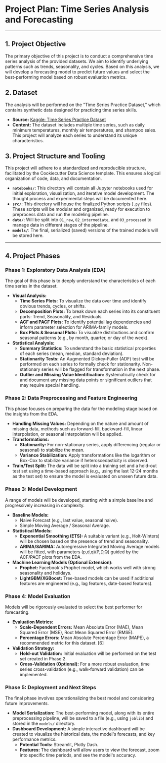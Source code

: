 # Project Plan: Time Series Analysis and Forecasting

---

## 1. Project Objective

The primary objective of this project is to conduct a comprehensive time series analysis of the provided datasets. We aim to identify underlying patterns such as trends, seasonality, and cycles. Based on this analysis, we will develop a forecasting model to predict future values and select the best-performing model based on robust evaluation metrics.

## 2. Dataset

The analysis will be performed on the "Time Series Practice Dataset," which contains synthetic data designed for practicing time series skills. 

*   **Source:** [Kaggle: Time Series Practice Dataset](http://kaggle.com/datasets/samuelcortinhas/time-series-practice-dataset)
*   **Content:** The dataset includes multiple time series, such as daily minimum temperatures, monthly air temperatures, and shampoo sales. This project will analyze each series to understand its unique characteristics.

## 3. Project Structure and Tooling

This project will adhere to a standardized and reproducible structure, facilitated by the Cookiecutter Data Science template. This ensures a logical organization of code, data, and documentation. 

*   **`notebooks/`**: This directory will contain all Jupyter notebooks used for initial exploration, visualization, and iterative model development. The thought process and experimental steps will be documented here.
*   **`src/`**: This directory will house the finalized Python scripts (`.py` files). These scripts will be modular and organized, ready for execution to preprocess data and run the modeling pipeline.
*   **`data/`**: Will be split into `01_raw`, `02_intermediate`, and `03_processed` to manage data in different stages of the pipeline.
*   **`models/`**: The final, serialized (saved) versions of the trained models will be stored here.

---

## 4. Project Phases

### Phase 1: Exploratory Data Analysis (EDA)

The goal of this phase is to deeply understand the characteristics of each time series in the dataset.

*   **Visual Analysis:**
    *   **Time Series Plots:** To visualize the data over time and identify obvious trends, cycles, or shifts.
    *   **Decomposition Plots:** To break down each series into its constituent parts: Trend, Seasonality, and Residuals.
    *   **ACF and PACF Plots:** To identify potential lag dependencies and inform parameter selection for ARIMA-family models.
    *   **Box Plots & Seasonal Plots:** To visualize distributions and confirm seasonal patterns (e.g., by month, quarter, or day of the week).
*   **Statistical Analysis:**
    *   **Summary Statistics:** To understand the basic statistical properties of each series (mean, median, standard deviation).
    *   **Stationarity Tests:** An Augmented Dickey-Fuller (ADF) test will be performed on each series to formally check for stationarity. Non-stationary series will be flagged for transformation in the next phase.
    *   **Outlier and Missing Value Identification:** Systematically check for and document any missing data points or significant outliers that may require special handling.

### Phase 2: Data Preprocessing and Feature Engineering

This phase focuses on preparing the data for the modeling stage based on the insights from the EDA.

*   **Handling Missing Values:** Depending on the nature and amount of missing data, methods such as forward-fill, backward-fill, linear interpolation, or seasonal interpolation will be applied.
*   **Transformations:**
    *   **Stationarity:** For non-stationary series, apply differencing (regular or seasonal) to stabilize the mean.
    *   **Variance Stabilization:** Apply transformations like the logarithm or Box-Cox to stabilize variance if heteroscedasticity is observed.
*   **Train/Test Split:** The data will be split into a training set and a hold-out test set using a time-based approach (e.g., using the last 12-24 months as the test set) to ensure the model is evaluated on unseen future data.

### Phase 3: Model Development

A range of models will be developed, starting with a simple baseline and progressively increasing in complexity.

*   **Baseline Models:**
    *   Naive Forecast (e.g., last value, seasonal naive).
    *   Simple Moving Average / Seasonal Average.
*   **Statistical Models:**
    *   **Exponential Smoothing (ETS):** A suitable variant (e.g., Holt-Winters) will be chosen based on the presence of trend and seasonality.
    *   **ARIMA/SARIMA:** Autoregressive Integrated Moving Average models will be fitted, with parameters (p,d,q)(P,D,Q) guided by the ACF/PACF plots from the EDA.
*   **Machine Learning Models (Optional Extension):**
    *   **Prophet:** Facebook's Prophet model, which works well with strong seasonality and holidays.
    *   **LightGBM/XGBoost:** Tree-based models can be used if additional features are engineered (e.g., lag features, date-based features).

### Phase 4: Model Evaluation

Models will be rigorously evaluated to select the best performer for forecasting.

*   **Evaluation Metrics:**
    *   **Scale-Dependent Errors:** Mean Absolute Error (MAE), Mean Squared Error (MSE), Root Mean Squared Error (RMSE).
    *   **Percentage Errors:** Mean Absolute Percentage Error (MAPE), a recommended metric for this dataset. [6]
*   **Validation Strategy:**
    *   **Hold-out Validation:** Initial evaluation will be performed on the test set created in Phase 2.
    *   **Cross-Validation (Optional):** For a more robust evaluation, time series cross-validation (e.g., walk-forward validation) can be implemented.

### Phase 5: Deployment and Next Steps

The final phase involves operationalizing the best model and considering future improvements.

*   **Model Serialization:** The best-performing model, along with its entire preprocessing pipeline, will be saved to a file (e.g., using `joblib`) and stored in the `models/` directory.
*   **Dashboard Development:** A simple interactive dashboard will be created to visualize the historical data, the model's forecasts, and key performance metrics.
    *   **Potential Tools:** Streamlit, Plotly Dash.
    *   **Features:** The dashboard will allow users to view the forecast, zoom into specific time periods, and see the model's accuracy.